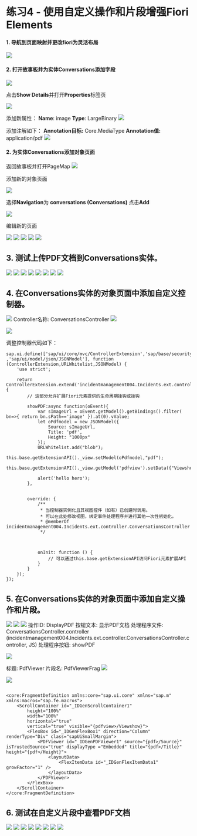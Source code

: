 <div class="draftWatermark"></div>

# 练习4 - 使用自定义操作和片段增强Fiori Elements

#### 1. 导航到页面映射并更改fiori为灵活布局
![](vx_images/image-38.png)

#### 2. 打开故事板并为实体**Conversations**添加字段
![](vx_images/image.png)

点击**Show Details**并打开**Properties**标签页

![](vx_images/image-1.png)

添加新属性：
**Name**: image
**Type**: LargeBinary
![](vx_images/image-2.png)

添加注解如下：
**Annotation目标:** Core.MediaType
**Annotation值:** application/pdf
![](vx_images/image-3.png)


#### 2. 为实体Conversations添加对象页面

返回故事板并打开PageMap
![](vx_images/image-4.png)

添加新的对象页面

![](vx_images/image-5.png)

选择**Navigation**为 **conversations (Conversations)**
点击**Add**

![](vx_images/image-6.png)

编辑新的页面

![](vx_images/image-7.png)
![](vx_images/image-8.png)
![](vx_images/image-9.png)
![](vx_images/image-10.png)
![](vx_images/image-11.png)

## 3. 测试上传PDF文档到Conversations实体。
![](vx_images/image-13.png)
![](vx_images/image-14.png)
![](vx_images/image-12.png)
![](vx_images/image-15.png)
![](vx_images/image-16.png)
![](vx_images/image-17.png)
![](vx_images/image-18.png)
![](vx_images/image-19.png)

## 4. 在Conversations实体的对象页面中添加自定义控制器。

![](vx_images/image-20.png)
Controller名称: ConversationsController
![](vx_images/image-21.png)

![](vx_images/image-22.png)

调整控制器代码如下：

```
sap.ui.define(['sap/ui/core/mvc/ControllerExtension','sap/base/security/URLWhitelist' ,'sap/ui/model/json/JSONModel'], function (ControllerExtension,URLWhitelist,JSONModel) {
	'use strict';

	return ControllerExtension.extend('incidentmanagement004.Incidents.ext.controller.ConversationsController', {
		// 这部分允许扩展Fiori元素提供的生命周期挂钩或挂钩
		
		showPDF:async function(oEvent){
			var sImageUrl = oEvent.getModel().getBindings().filter( bn=>{ return bn.sPath=='image' }).at(0).vValue;
			let oPdfmodel = new JSONModel({
				Source: sImageUrl,
				Title: 'pdf',
				Height: "1000px"
			});
			URLWhitelist.add("blob");
			this.base.getExtensionAPI()._view.setModel(oPdfmodel,"pdf");
			this.base.getExtensionAPI()._view.getModel('pdfview').setData({"Viewshow":true});

			alert('hello hero');
		},
		
		
		override: {
			/**
             * 当控制器实例化且其视图控件（如有）已创建时调用。
             * 可以在此处修改视图，绑定事件处理程序并进行其他一次性初始化。
             * @memberOf incidentmanagement004.Incidents.ext.controller.ConversationsController
             */



			onInit: function () {
				// 可以通过this.base.getExtensionAPI访问Fiori元素扩展API
			}
		}
	});
});

```
## 5. 在Conversations实体的对象页面中添加自定义操作和片段。
![](vx_images/image-23.png)
![](vx_images/image-24.png)
![](vx_images/image-27.png)
操作ID: DisplayPDF
按钮文本: 显示PDF文档
处理程序文件: ConversationsController.controller (incidentmanagement004.Incidents.ext.controller.ConversationsController.controller, JS)
处理程序按钮: showPDF

![](vx_images/image-25.png)

标题: PdfViewer
片段名: PdfViewerFrag
![](vx_images/image-26.png)

![](vx_images/image-28.png)

```

<core:FragmentDefinition xmlns:core="sap.ui.core" xmlns="sap.m" xmlns:macros="sap.fe.macros">
    <ScrollContainer id="_IDGenScrollContainer1"
        height="100%"
        width="100%"
        horizontal="true"
        vertical="true" visible="{pdfview>/Viewshow}">
        <FlexBox id="_IDGenFlexBox1" direction="Column" renderType="Div" class="sapUiSmallMargin">
            <PDFViewer id="_IDGenPDFViewer1" source="{pdf>/Source}" isTrustedSource="true" displayType ="Embedded" title="{pdf>/Title}" height="{pdf>/Height}">
                <layoutData>
                    <FlexItemData id="_IDGenFlexItemData1" growFactor="1" />
                </layoutData>
            </PDFViewer>
        </FlexBox>
    </ScrollContainer>
</core:FragmentDefinition>

```

## 6. 测试在自定义片段中查看PDF文档
![](vx_images/image-30.png)
![](vx_images/image-29.png)
![](vx_images/image-31.png)
![](vx_images/image-33.png)
![](vx_images/image-34.png)
![](vx_images/image-35.png)
![](vx_images/image-36.png)
![](vx_images/image-37.png)